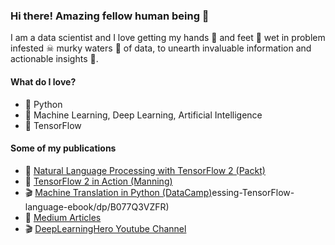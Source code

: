 ### Hi there! Amazing fellow human being 👋

I am a data scientist and I love getting my hands 🤚 and feet 🦶 wet in problem infested ☠ murky waters 🚤 of data, to unearth invaluable information and actionable insights 💎. 

#### What do I love?

- 🐍 Python
- 🤖 Machine Learning, Deep Learning, Artificial Intelligence
- 🧮 TensorFlow

#### Some of my publications

* 📙 [Natural Language Processing with TensorFlow 2 (Packt)](https://www.amazon.com/Natural-Language-Processing-TensorFlow-sought-after/dp/1838641351)
* 📙 [TensorFlow 2 in Action (Manning)](https://www.manning.com/books/tensorflow-in-action)
* 🎬 [Machine Translation in Python (DataCamp)](https://www.datacamp.com/courses/machine-translation-in-python)essing-TensorFlow-language-ebook/dp/B077Q3VZFR)
* 📑 [Medium Articles](https://medium.com/@thushv89)
* 🎬 [DeepLearningHero Youtube Channel](https://www.youtube.com/channel/UC1HkxV8PtmWRyQ39MfzmtGA)
